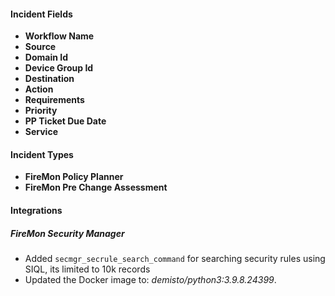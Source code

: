 
#### Incident Fields
- **Workflow Name**
- **Source**
- **Domain Id**
- **Device Group Id**
- **Destination**
- **Action**
- **Requirements**
- **Priority**
- **PP Ticket Due Date**
- **Service**

#### Incident Types
- **FireMon Policy Planner**
- **FireMon Pre Change Assessment**

#### Integrations
##### FireMon Security Manager
- Added `secmgr_secrule_search_command` for searching security rules using SIQL, its limited to 10k records
- Updated the Docker image to: *demisto/python3:3.9.8.24399*.

